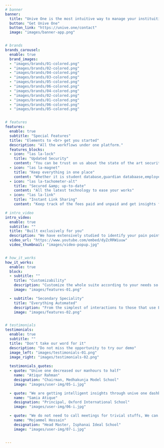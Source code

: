 ```yaml
---
# banner
banner:
  title: "Unive One is the most intuitive way to manage your instituition"
  button: "Get Unive One"
  button_link: "https://unive.one/contact"
  image: "images/banner-app.png"


# brands
brands_carousel:
  enable: true
  brand_images:
  - "images/brands/01-colored.png"
  - "images/brands/02-colored.png"
  - "images/brands/04-colored.png"
  - "images/brands/03-colored.png"
  - "images/brands/05-colored.png"
  - "images/brands/06-colored.png"
  - "images/brands/04-colored.png"
  - "images/brands/02-colored.png"
  - "images/brands/01-colored.png"
  - "images/brands/06-colored.png"
  - "images/brands/05-colored.png"


# features
features:
  enable: true
  subtitle: "Special Features"
  title: "Elements to <br> get you started"
  description: "All the workflows under one platform."
  features_blocks:
  - icon: "las la-lock"
    title: "Updated Security"
    content: "You can be trust on us about the state of the art security to protect your data"
  - icon: "las la-magnet"
    title: "Keep everything in one place"
    content: "Whether it is student database,guardian databaase,employee database; Your data is always with you"
  - icon: "las la-tachometer-alt"
    title: "Secured &amp; up-to-date"
    content: "All the latest technology to ease your works"
  - icon: "las la-link"
    title: "Instant Link Sharing"
    content: "Keep track of the fees paid and unpaid and get insights from the data"

# intro_video
intro_video:   
  enable: true
  subtitle: ""
  title: "Built exclusively for you"
  description: "We have extensively studied to identify your pain points and time hogs and addressed those pain points to increase system efficiency"
  video_url: "https://www.youtube.com/embed/dyZcRRWiuuw"
  video_thumbnail: "images/video-popup.jpg"


# how_it_works
how_it_works:   
  enable: true
  block:
  - subtitle: ""
    title: "Customizability"
    description: "Customize the whole suite according to your needs so you feel at home"
    image: "images/features-01.png"

  - subtitle: "Secondary Speciality"
    title: "Everything Automated"
    description: "From the simplest of interactions to those that use Excel-gradeing formulas, Unive can handle them all"
    image: "images/features-02.png"


# testimonials
testimonials:   
  enable: true
  subtitle: ""
  title: "Don't take our word for it"
  description: "Do not miss the opportunity to try our demo"
  image_left: "images/testimonials-01.png"
  image_right: "images/testimonials-02.png"
  
  testimonials_quotes:
  - quote: "Unive one decreased our manhours to half"
    name: "Atiqur Rahman"
    designation: "Chairman, Medhakunja Model School"
    image: "images/user-img/05-i.jpg"

  - quote: "We are getting intelligent insights through unive one dashboard to prioritize things"
    name: "Samia Atique"
    designation: "Principal, Oxford International School"
    image: "images/user-img/06-i.jpg"

  - quote: "We do not need to call meetings for trivial stuffs, We can get all the information right from the dashboard"
    name: "Mojammel Hossain"
    designation: "Head Master, Isphanai Ideal School"
    image: "images/user-img/07-i.jpg"


---
```

